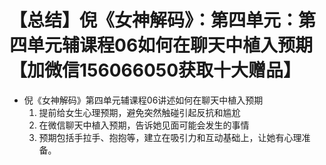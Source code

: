 # 【总结】倪《女神解码》：第四单元：第四单元辅课程06如何在聊天中植入预期【加微信156066050获取十大赠品】

-   倪《女神解码》第四单元辅课程06讲述如何在聊天中植入预期
    1.  提前给女生心理预期，避免突然触碰引起反抗和尴尬
    2.  在微信聊天中植入预期，告诉她见面可能会发生的事情
    3.  预期包括手拉手、抱抱等，建立在吸引力和互动基础上，让她有心理准备。